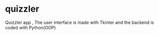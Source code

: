# quizzler
Quizzler app , The user interface is made with Tkinter and the backend is coded with Python(OOP)

